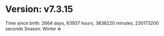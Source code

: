 # Version: v7.3.15
Time since birth: 2664 days, 63937 hours, 3836220 minutes, 230173200 seconds
Season: Winter ❄️
